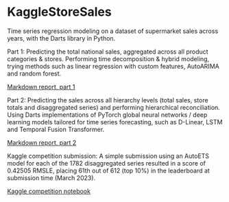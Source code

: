 # KaggleStoreSales
Time series regression modeling on a dataset of supermarket sales across years, with the Darts library in Python. 

Part 1:
Predicting the total national sales, aggregated across all product categories & stores. Performing time decomposition & hybrid modeling, trying methods such as linear regression with custom features, AutoARIMA and random forest.

[Markdown report, part 1](https://github.com/AhmetZamanis/KaggleStoreSales/blob/main/ReportPart1.md)

Part 2:
Predicting the sales across all hierarchy levels (total sales, store totals and disaggregated series) and performing hierarchical reconciliation. Using Darts implementations of PyTorch global neural networks / deep learning models tailored for time series forecasting, such as D-Linear, LSTM and Temporal Fusion Transformer.

[Markdown report, part 2](https://github.com/AhmetZamanis/KaggleStoreSales/blob/main/ReportPart2.md)

Kaggle competition submission:
A simple submission using an AutoETS model for each of the 1782 disaggregated series resulted in a score of 0.42505 RMSLE, placing 61th out of 612 (top 10%) in the leaderboard at submission time (March 2023).

[Kaggle competition notebook](https://www.kaggle.com/code/ahmetzamanis/store-sales-autoets-with-darts)

